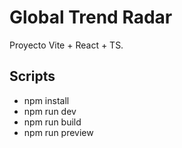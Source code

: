 # Global Trend Radar

Proyecto Vite + React + TS.

## Scripts
- npm install
- npm run dev
- npm run build
- npm run preview
